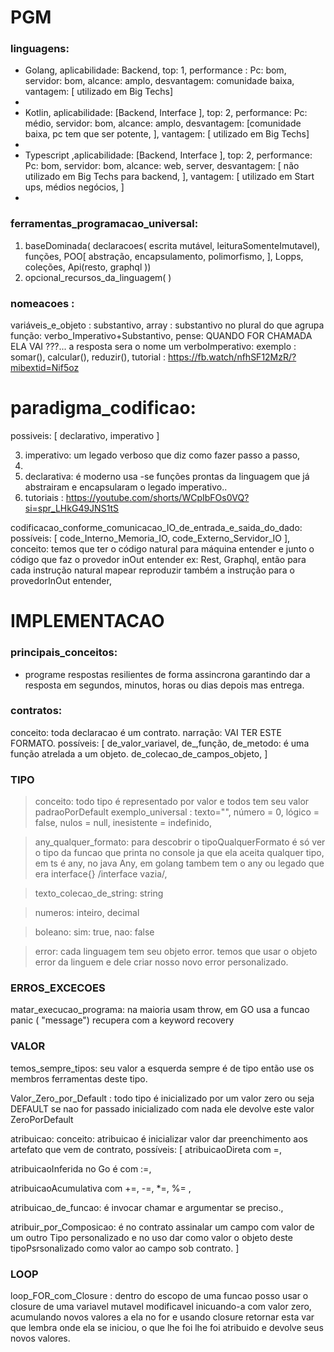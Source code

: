 # PGM

### linguagens:
- Golang, aplicabilidade: Backend, top: 1, performance : Pc: bom, servidor: bom, alcance: amplo, desvantagem: comunidade baixa, vantagem: [ utilizado em Big Techs]
-
- Kotlin, aplicabilidade: [Backend, Interface ], top: 2, performance: Pc: médio, servidor: bom, alcance: amplo, desvantagem: [comunidade baixa, pc tem que ser potente, ], vantagem: [ utilizado em Big Techs]
-
- Typescript ,aplicabilidade: [Backend, Interface ], top: 2, performance: Pc: bom, servidor: bom,  alcance: web, server, desvantagem: [ não utilizado em Big Techs para backend, ], vantagem: [ utilizado em Start ups, médios negócios, ]
-

### ferramentas_programacao_universal:
1. baseDominada( declaracoes( escrita mutável, leituraSomenteImutavel), funções, POO[ abstração, encapsulamento, polimorfismo, ],  Lopps, coleções, Api(resto, graphql ))
2. opcional_recursos_da_linguagem(  )

### nomeacoes :
variáveis_e_objeto : substantivo,
array : substantivo no plural do que agrupa
função: verbo_Imperativo+Substantivo,  pense: QUANDO FOR CHAMADA ELA VAI ???... a resposta sera o nome um verboImperativo: exemplo : somar(), calcular(), reduzir(),
tutorial : https://fb.watch/nfhSF12MzR/?mibextid=Nif5oz

# paradigma_codificao:
  possiveis: [ declarativo, imperativo ]

3. imperativo: um legado verboso que diz como fazer passo a passo,
4.
5. declarativa: é moderno usa -se funções prontas da linguagem que já abstrairam e encapsularam o legado imperativo..
6. tutoriais : https://youtube.com/shorts/WCpIbFOs0VQ?si=spr_LHkG49JNS1tS

codificacao_conforme_comunicacao_IO_de_entrada_e_saida_do_dado:
possíveis: [ code_Interno_Memoria_IO, code_Externo_Servidor_IO ],
conceito:
temos que ter o código natural para máquina entender e junto o código que faz o provedor inOut entender ex: Rest,  Graphql, então para cada instrução natural mapear reproduzir também a instrução para o provedorInOut entender,

# IMPLEMENTACAO

### principais_conceitos:
- programe respostas resilientes de forma assincrona garantindo dar a resposta em segundos, minutos, horas ou dias depois mas entrega.

### contratos:
conceito: toda declaracao é um contrato. narração: VAI TER ESTE FORMATO.
possíveis: [
 de_valor_variavel,
 de_,função,
 de_metodo: é uma função atrelada a um objeto.
 de_colecao_de_campos_objeto,
]

### TIPO
> conceito:
todo tipo é representado por valor e todos tem seu valor padraoPorDefault exemplo_universal : texto="", número = 0, lógico = false, nulos = null, inesistente = indefinido,

> any_qualquer_formato:
para descobrir o tipoQualquerFormato é só ver o tipo da funcao que printa no console ja que ela aceita qualquer tipo, em ts é any, no java Any, em golang tambem tem o any ou legado que era interface{}  /interface vazia/,

> texto_colecao_de_string:
string

> numeros:
inteiro, decimal

> boleano:
sim: true, nao: false

> error:
cada linguagem tem seu objeto error. temos que usar o objeto error da linguem e dele criar nosso novo error personalizado.

### ERROS_EXCECOES
matar_execucao_programa: na maioria usam throw, em GO usa a funcao panic ( "message") recupera com a keyword recovery


### VALOR
temos_sempre_tipos: seu valor a esquerda sempre é de tipo então use os membros ferramentas deste tipo.

Valor_Zero_por_Default :  todo tipo é inicializado por um valor zero ou seja DEFAULT se nao for passado inicializado com nada ele devolve este valor ZeroPorDefault

atribuicao:
conceito: atribuicao é inicializar valor dar preenchimento aos artefato que vem de contrato,
possíveis: [ atribuicaoDireta com =,

atribuicaoInferida no Go é com :=,

atribuicaoAcumulativa com +=, -=, *=, %= ,

atribuicao_de_funcao: é invocar chamar e argumentar se preciso.,

atribuir_por_Composicao: é no contrato assinalar um campo  com valor de um outro Tipo personalizado e no uso dar como valor o objeto deste tipoPsrsonalizado como valor ao campo sob contrato.
  ]

### LOOP
loop_FOR_com_Closure : dentro do escopo de uma funcao posso usar o closure de uma variavel mutavel modificavel inicuando-a  com valor zero, acumulando novos valores a ela no for e usando closure retornar esta var que lembra onde ela se iniciou, o que lhe foi lhe foi atribuido e devolve seus novos valores.



